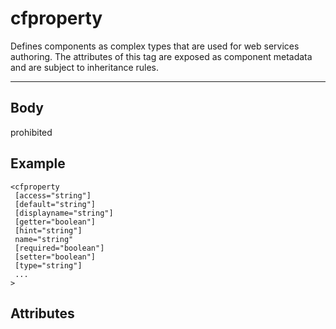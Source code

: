 # cfproperty


Defines components as complex types that are used for web services authoring. The attributes of this tag are exposed as component metadata and are subject to inheritance rules.

---
## Body
prohibited

## Example
```
<cfproperty
 [access="string"]
 [default="string"]
 [displayname="string"]
 [getter="boolean"]
 [hint="string"]
 name="string"
 [required="boolean"]
 [setter="boolean"]
 [type="string"]
 ...
>
```
## Attributes
